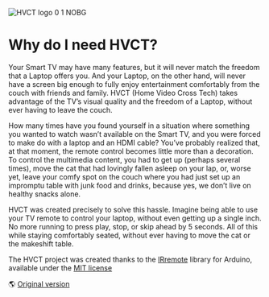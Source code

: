 ![HVCT logo 0 1 NOBG](https://github.com/user-attachments/assets/aab5ef65-45d8-4b41-a790-3f124b210b8e)


# Why do I need HVCT?

Your Smart TV may have many features, but it will never match the freedom that a Laptop offers you. And your Laptop, on the other hand, will never have a screen big enough to fully enjoy entertainment comfortably from the couch with friends and family. HVCT (Home Video Cross Tech) takes advantage of the TV’s visual quality and the freedom of a Laptop, without ever having to leave the couch.

How many times have you found yourself in a situation where something you wanted to watch wasn’t available on the Smart TV, and you were forced to make do with a laptop and an HDMI cable? You’ve probably realized that, at that moment, the remote control becomes little more than a decoration. To control the multimedia content, you had to get up (perhaps several times), move the cat that had lovingly fallen asleep on your lap, or, worse yet, leave your comfy spot on the couch where you had just set up an impromptu table with junk food and drinks, because yes, we don’t live on healthy snacks alone.

HVCT was created precisely to solve this hassle. Imagine being able to use your TV remote to control your laptop, without even getting up a single inch. No more running to press play, stop, or skip ahead by 5 seconds. All of this while staying comfortably seated, without ever having to move the cat or the makeshift table.

The HVCT project was created thanks to the [IRremote](https://github.com/Arduino-IRremote/Arduino-IRremote) library for Arduino, available under the [MIT license](https://github.com/Arduino-IRremote/Arduino-IRremote/blob/master/LICENSE)

&#x1F30E; [Original version](https://github.com/HoneyFoxQueen/HVCT/blob/main/README.md)
